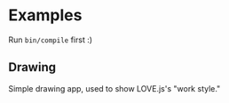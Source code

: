 Examples
========

Run `bin/compile` first :)

Drawing
-------

Simple drawing app, used to show LOVE.js's "work style."
